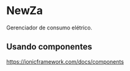 # NewZa

Gerenciador de consumo elétrico.

## Usando componentes
https://ionicframework.com/docs/components
